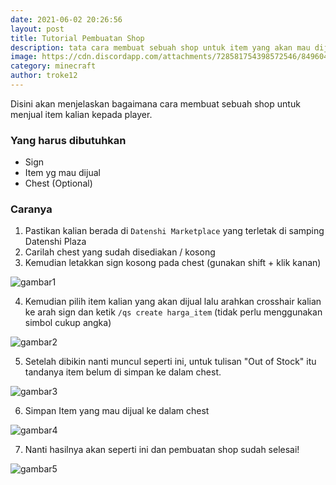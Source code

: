 ```yaml
---
date: 2021-06-02 20:26:56
layout: post
title: Tutorial Pembuatan Shop
description: tata cara membuat sebuah shop untuk item yang akan mau dijual
image: https://cdn.discordapp.com/attachments/728581754398572546/849604483238723634/datenshi_shop.png
category: minecraft
author: troke12
---
```

Disini akan menjelaskan bagaimana cara membuat sebuah shop untuk menjual item kalian kepada player.

### Yang harus dibutuhkan

* Sign
* Item yg mau dijual
* Chest (Optional)

### Caranya

1. Pastikan kalian berada di `Datenshi Marketplace` yang terletak di samping Datenshi Plaza
2. Carilah chest yang sudah disediakan / kosong
3. Kemudian letakkan sign kosong pada chest (gunakan shift + klik kanan)

![gambar1](https://raw.githubusercontent.com/osu-datenshi/hanamaru/master/assets/img/uploads/2021-06-02_18.56.36.png)

4. Kemudian pilih item kalian yang akan dijual lalu arahkan crosshair kalian ke arah sign dan ketik `/qs create harga_item` (tidak perlu menggunakan simbol cukup angka)

![gambar2](https://raw.githubusercontent.com/osu-datenshi/hanamaru/master/assets/img/uploads/2021-06-02_18.57.11.png)

5. Setelah dibikin nanti muncul seperti ini, untuk tulisan "Out of Stock" itu tandanya item belum di simpan ke dalam chest.

![gambar3](https://raw.githubusercontent.com/osu-datenshi/hanamaru/master/assets/img/uploads/2021-06-02_18.57.15.png)

6. Simpan Item yang mau dijual ke dalam chest

![gambar4](https://raw.githubusercontent.com/osu-datenshi/hanamaru/master/assets/img/uploads/2021-06-02_18.57.23.png)

7. Nanti hasilnya akan seperti ini dan pembuatan shop sudah selesai!

![gambar5](https://raw.githubusercontent.com/osu-datenshi/hanamaru/master/assets/img/uploads/2021-06-02_18.57.27.png)
